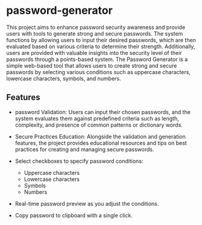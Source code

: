 # password-generator
This project aims to enhance password security awareness and provide users with tools to generate strong and secure passwords. The system functions by allowing users to input their desired passwords, which are then evaluated based on various criteria to determine their strength. Additionally, users are provided with valuable insights into the security level of their passwords through a points-based system.
The Password Generator is a simple web-based tool that allows users to create strong and secure passwords by selecting various conditions such as uppercase characters, lowercase characters, symbols, and numbers.
## Features
- password Validation: Users can input their chosen passwords, and the system evaluates them against predefined criteria such as length, complexity, and presence of common patterns or dictionary words.
- Secure Practices Education: Alongside the validation and generation features, the project provides educational resources and tips on best practices for creating and managing secure passwords.

- Select checkboxes to specify password conditions:
  - Uppercase characters
  - Lowercase characters
  - Symbols
  - Numbers

- Real-time password preview as you adjust the conditions.

- Copy password to clipboard with a single click.

